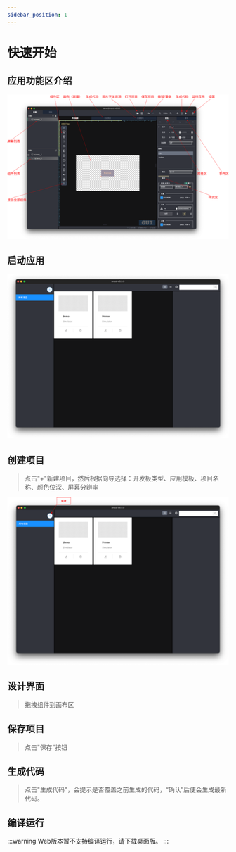 ```yaml
---
sidebar_position: 1
---
```



# 快速开始

## 应用功能区介绍

![Add new](/img/anyui-layout.svg)

## 启动应用

![Add new](/img/anyui-home.svg)

## 创建项目

> 点击"+"新建项目，然后根据向导选择：开发板类型、应用模板、项目名称、颜色位深、屏幕分辨率

![Add new](/img/anyui-create-new.svg)

## 设计界面

> 拖拽组件到画布区

## 保存项目

> 点击"保存"按钮

## 生成代码

> 点击"生成代码"，会提示是否覆盖之前生成的代码，“确认”后便会生成最新代码。

## 编译运行

:::warning
Web版本暂不支持编译运行，请下载桌面版。
:::
